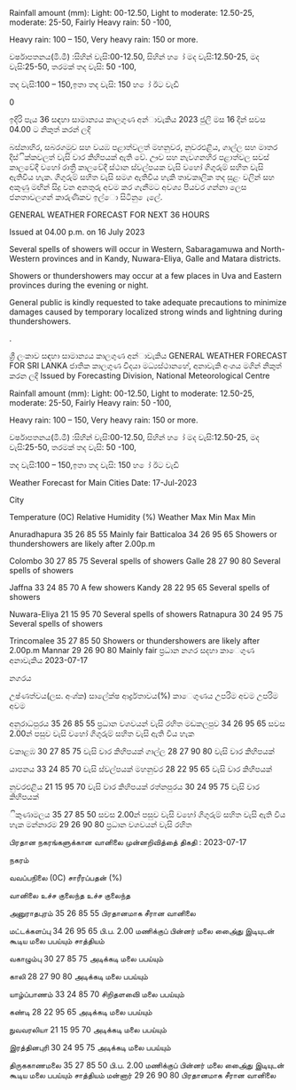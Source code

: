 Rainfall amount (mm): Light: 00-12.50, Light to moderate: 12.50-25, moderate: 25-50, Fairly Heavy rain: 50 -100,

Heavy rain: 100 – 150, Very heavy rain: 150 or more.

වර්ෂාපතනය(මි.මී) :සිහින් වැසි:00-12.50, සිහින් හ ෝ මද වැසි:12.50-25, මද වැසි:25-50, තරමක් තද වැසි: 50 -100,

තද වැසි:100 – 150,ඉතා තද වැසි: 150 හ ෝ ඊට වැඩි

0

ඉදිරි පැය 36 සඳහා සාමාන්‍යය කාලගුණ අන්‍ාවැකිය 2023 ජුලි මස 16 දින්‍ සවස 04.00 ට නිකුත් කරන්‍ ලදි

බස්නාහිර, සබරගමුව සහ වයඹ පළාත්වලත් මහනුවර, නුවරඑළිය, ගාල්ල සහ මාතර දිස්ික්කවලත් වැසි වාර කිහිපයක් ඇති වේ. ඌව සහ නැවගනහිර පළාත්වල සවස් කාලවේදී වහෝ රාත්‍රී කාලවේදී ස්ථාන ස්වල්පයක වැසි වහෝ ගිගුරුම් සහිත වැසි ඇතිවිය හැක. ගිගුරුම් සහිත වැසි සමග ඇතිවිය හැකි තාවකාලික තද සුළං වලින් සහ අකුණු මඟින් සිදු වන අනතුරු අවම කර ගැනීමට අවශ්‍ය පියවර ගන්නා ලෙස ජනතාවලගන් කාරුණිකව ඉල්ො සිටිනු ෙැලේ.

GENERAL WEATHER FORECAST FOR NEXT 36 HOURS

Issued at 04.00 p.m. on 16 July 2023

Several spells of showers will occur in Western, Sabaragamuwa and North-Western provinces and in Kandy, Nuwara-Eliya, Galle and Matara districts.

Showers or thundershowers may occur at a few places in Uva and Eastern provinces during the evening or night.

General public is kindly requested to take adequate precautions to minimize damages caused by temporary localized strong winds and lightning during thundershowers.

.

ශ්‍රී ලංකාව සඳහා සාමාන්‍යය කාලගුණ අන්‍ාවැකිය GENERAL WEATHER FORECAST FOR SRI LANKA ජාතික කාලගුණ විදයා මධ්‍යස්ථානහේ, අනාවැකි අංශය මගින් නිකුත් කරන ලදි Issued by Forecasting Division, National Meteorological Centre

Rainfall amount (mm): Light: 00-12.50, Light to moderate: 12.50-25, moderate: 25-50, Fairly Heavy rain: 50 -100,

Heavy rain: 100 – 150, Very heavy rain: 150 or more.

වර්ෂාපතනය(මි.මී) :සිහින් වැසි:00-12.50, සිහින් හ ෝ මද වැසි:12.50-25, මද වැසි:25-50, තරමක් තද වැසි: 50 -100,

තද වැසි:100 – 150,ඉතා තද වැසි: 150 හ ෝ ඊට වැඩි

Weather Forecast for Main Cities Date: 17-Jul-2023

City

Temperature (0C) Relative Humidity (%) Weather Max Min Max Min

Anuradhapura 35 26 85 55 Mainly fair Batticaloa 34 26 95 65 Showers or thundershowers are likely after 2.00p.m

Colombo 30 27 85 75 Several spells of showers Galle 28 27 90 80 Several spells of showers

Jaffna 33 24 85 70 A few showers Kandy 28 22 95 65 Several spells of showers

Nuwara-Eliya 21 15 95 70 Several spells of showers Ratnapura 30 24 95 75 Several spells of showers

Trincomalee 35 27 85 50 Showers or thundershowers are likely after 2.00p.m Mannar 29 26 90 80 Mainly fair ප්‍රධාන නගර සදහා කාෙගුණ අනාවැකිය 2023-07-17

නගරය

උෂ්ණත්වය(ලස. අංශ්‍ක) සාලේක්ෂ ආර්ද්‍රතාවය(%) කාෙගුණය උපරිම අවම උපරිම අවම

අනුරාධපුරය 35 26 85 55 ප්‍රධාන වශවයන් වැසි රහිත මඩකලපුව 34 26 95 65 සවස 2.00න් පසුව වැසි වහෝ ගිගුරුම් සහිත වැසි ඇති විය හැක

වකාළඹ 30 27 85 75 වැසි වාර කිහිපයක් ගාල්ල 28 27 90 80 වැසි වාර කිහිපයක්

යාපනය 33 24 85 70 වැසි ස්වල්පයක් මහනුවර 28 22 95 65 වැසි වාර කිහිපයක්

නුවරඑළිය 21 15 95 70 වැසි වාර කිහිපයක් රත්නපුරය 30 24 95 75 වැසි වාර කිහිපයක්

ිකුණාමලය 35 27 85 50 සවස 2.00න් පසුව වැසි වහෝ ගිගුරුම් සහිත වැසි ඇති විය හැක මන්නාරම 29 26 90 80 ප්‍රධාන වශවයන් වැසි රහිත

பிரதான நகரங்களுக்கான வானிலை முன்னறிவித்தை் திகதி : 2023-07-17

நகரம்

வவப்பநிலை (0C) சாரீரப்பதன் (%)

வானிலை உச்ச குலைந்த உச்ச குலைந்த

அனுராதபுரம் 35 26 85 55 பிரதானமாக சீரான வானிலை

மட்டக்களப்பு 34 26 95 65 பி.ப. 2.00 மணிக்குப் பின்னர் மலை அை்ைது இடியுடன் கூடிய மலை பபய்யும் சாத்தியம்

வகாழும்பு 30 27 85 75 அடிக்கடி மலை பபய்யும்

காலி 28 27 90 80 அடிக்கடி மலை பபய்யும்

யாழ்ப்பாணம் 33 24 85 70 சிறிதளவிை் மலை பபய்யும்

கண்டி 28 22 95 65 அடிக்கடி மலை பபய்யும்

நுவவரலியா 21 15 95 70 அடிக்கடி மலை பபய்யும்

இரத்தினபுரி 30 24 95 75 அடிக்கடி மலை பபய்யும்

திருககாணமலை 35 27 85 50 பி.ப. 2.00 மணிக்குப் பின்னர் மலை அை்ைது இடியுடன் கூடிய மலை பபய்யும் சாத்தியம் மன்னார் 29 26 90 80 பிரதானமாக சீரான வானிலை